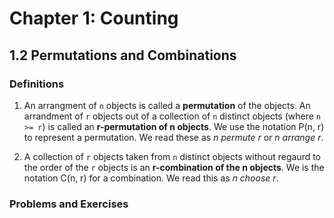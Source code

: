 # Chapter 1: Counting

## 1.2 Permutations and Combinations

### Definitions

1. An arrangment of `n` objects is called a **permutation** of the objects. An arrandment of `r` objects out of a collection of `n` distinct objects (where `n >= r`) is called an **r-permutation of n objects**.  We use the notation P(n, r) to represent a permutation.  We read these as _n permute r_ or _n arrange r_.

2. A collection of `r` objects taken from `n` distinct objects without regaurd to the order of the `r` objects is an **r-combination of the n objects**.  We is the notation C(n, r) for a combination.  We read this as _n choose r_.

### Problems and Exercises